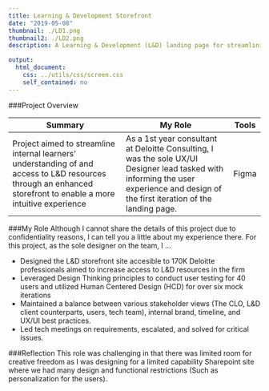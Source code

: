 ```yaml
---
title: Learning & Development Storefront
date: "2019-05-08"
thumbnail: ./LD1.png
thumbnail2: ./LD2.png
description: A Learning & Development (L&D) landing page for streamlining internal resources

output:
  html_document:
    css: ../utils/css/screen.css
    self_contained: no
---
```


###Project Overview

 <table>
  <thead>
    <tr>
      <th>Summary</th>
      <th>My Role</th>
      <th>Tools</th>
    </tr>
  </thead>
  <tbody>
  <tr>
<td>Project aimed to streamline internal learners' understanding of and access to L&D resources through an enhanced storefront to enable a more intuitive experience</td>
 <td>
As a 1st year consultant at Deloitte Consulting, I was the sole UX/UI Designer lead tasked with informing the user experience and design of the first iteration of the landing page.</td>

<td>Figma</td>
</tr>

 </table>

###My Role
Although I cannot share the details of this project due to confidentiality reasons, I can tell you a little about my experience there. For this project, as the sole designer on the team, I ...

- Designed the L&D storefront site accesible to 170K Deloitte professionals aimed to increase access to L&D resources in the firm
- Leveraged Design Thinking principles to conduct user testing for 40 users and utilized Human Centered Design (HCD) for over six mock iterations
- Maintained a balance between various stakeholder views (The CLO, L&D client counterparts, users, tech team), internal brand, timeline, and UX/UI best practices.
- Led tech meetings on requirements, escalated, and solved for critical issues.

###Reflection
This role was challenging in that there was limited room for creative freedom as I was designing for a limited capability Sharepoint site where we had many design and functional restrictions (Such as personalization for the users).
